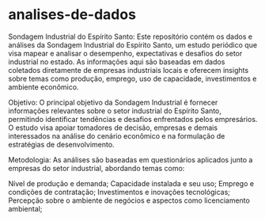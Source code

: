 # analises-de-dados

Sondagem Industrial do Espírito Santo: Este repositório contém os dados e análises da Sondagem Industrial do Espírito Santo, um estudo periódico que visa mapear e analisar o desempenho, expectativas e desafios do setor industrial no estado. As informações aqui são baseadas em dados coletados diretamente de empresas industriais locais e oferecem insights sobre temas como produção, emprego, uso de capacidade, investimentos e ambiente econômico.

Objetivo: O principal objetivo da Sondagem Industrial é fornecer informações relevantes sobre o setor industrial do Espírito Santo, permitindo identificar tendências e desafios enfrentados pelos empresários. O estudo visa apoiar tomadores de decisão, empresas e demais interessados na análise do cenário econômico e na formulação de estratégias de desenvolvimento.

Metodologia: As análises são baseadas em questionários aplicados junto a empresas do setor industrial, abordando temas como: 

Nível de produção e demanda;
Capacidade instalada e seu uso;
Emprego e condições de contratação;
Investimentos e inovações tecnológicas;
Percepção sobre o ambiente de negócios e aspectos como licenciamento ambiental;


